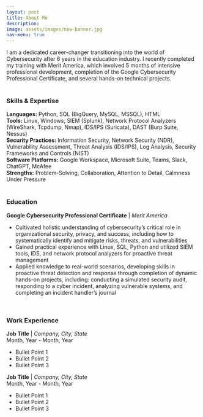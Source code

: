 ```yaml
---
layout: post
title: About Me
description: 
image: assets/images/new-banner.jpg
nav-menu: true
---
```


I am a dedicated career-changer transitioning into the world of Cybersecurity after 6 years in the education industry. I recently completed my training with Merit America, which involved 5 months of intensive professional development, completion of the Google Cybersecurity Professional Certificate, and several hands-on technical projects.
<br><br>
<div>
  <h3>Skills & Expertise</h3>
    <strong>Languages:</strong> Python, SQL (BigQuery, MySQL, MSSQL), HTML<br>
    <strong>Tools:</strong> Linux, Windows, SIEM (Splunk), Network Protocol Analyzers (WireShark, Tcpdump, Nmap), IDS/IPS (Suricata), DAST (Burp Suite, Nessus)<br>
    <strong>Security Practices:</strong> Information Security, Network Security (NDR), Vulnerability Assessment, Threat Analysis (IDS/IPS), Log Analysis, Security Frameworks and Controls (NIST)<br>
    <strong>Software Platforms:</strong> Google Workspace, Microsoft Suite, Teams, Slack, ChatGPT, McAfee <br>
    <strong>Strengths:</strong> Problem-Solving, Collaboration, Attention to Detail, Calmness Under Pressure <br>
</div>
<br>
<div>
  <h3>Education</h3>
    <strong>Google Cybersecurity Professional Certificate</strong> | <em>Merit America</em> <br>
    <ul>
      <li>Cultivated holistic understanding of cybersecurity’s critical role in organizational security, privacy, and success, including how to systematically identify and mitigate risks, threats, and vulnerabilities</li>
      <li>Gained practical experience with Linux, SQL, Python and utilized SIEM tools, IDS, and network protocol analyzers for proactive threat management</li>
      <li>Applied knowledge to real-world scenarios, developing skills in proactive threat detection and response through completion of dynamic hands-on projects, including: conducting a simulated security audit, responding to a cyber incident, analyzing vulnerable systems, and completing an incident handler’s journal</li>
    </ul>
</div>
<br>
<div>
  <h3>Work Experience</h3>
        <strong>Job Title</strong> | <em>Company, City, State</em><br>
        Month, Year - Month, Year
        <ul>
            <li>Bullet Point 1</li>
            <li>Bullet Point 2</li>
            <li>Bullet Point 3</li>
        </ul>
        <strong>Job Title</strong> | <em>Company, City, State</em><br>
        Month, Year - Month, Year
        <ul>
            <li>Bullet Point 1</li>
            <li>Bullet Point 2</li>
            <li>Bullet Point 3</li>
        </ul>
</div>
